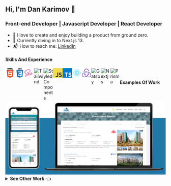 ## Hi, I'm Dan Karimov 👋
### Front-end Developer | Javascript Developer | React Developer

- 🧡 I love to create and enjoy building a product from ground zero.
- 🔭 Currently diving in to Next.js 13.
- 📬 How to reach me: [LinkedIn](https://linkedin.com/)

#### Skills And Experience
<img align="left" alt="HTML" width="30px" src="https://raw.githubusercontent.com/github/explore/80688e429a7d4ef2fca1e82350fe8e3517d3494d/topics/html/html.png" />
<img align="left" alt="CSS3" width="30px" src="https://raw.githubusercontent.com/github/explore/80688e429a7d4ef2fca1e82350fe8e3517d3494d/topics/css/css.png"/>
<img align="left" alt="SASS" width="30px" src="https://raw.githubusercontent.com/github/explore/80688e429a7d4ef2fca1e82350fe8e3517d3494d/topics/sass/sass.png" />
<img align="left" alt="Tailwind" width="30px" src="https://avatars.githubusercontent.com/u/67109815?s=200&v=4" />
<img align="left" alt="Styled Components" width="30px" src="https://raw.githubusercontent.com/styled-components/brand/master/styled-components.png" />
<img align="left" alt="JavaScript" width="30px" src="https://raw.githubusercontent.com/github/explore/80688e429a7d4ef2fca1e82350fe8e3517d3494d/topics/javascript/javascript.png" />
<img align="left" alt="Typescript" width="30px" src="https://raw.githubusercontent.com/github/explore/80688e429a7d4ef2fca1e82350fe8e3517d3494d/topics/typescript/typescript.png" />
<img align="left" alt="React" width="30px" src="https://raw.githubusercontent.com/github/explore/80688e429a7d4ef2fca1e82350fe8e3517d3494d/topics/react/react.png" />
<img align="left" alt="Redux" width="30px" src="https://raw.githubusercontent.com/github/explore/80688e429a7d4ef2fca1e82350fe8e3517d3494d/topics/redux/redux.png" />
<img align="left" alt="Gatsby" width="30px" src="https://camo.githubusercontent.com/b0972dd62bbf6ee0e28ed0ebceb48427a481568caeeb639066b23c754f0c60e5/68747470733a2f2f7777772e6761747362796a732e636f6d2f4761747362792d4d6f6e6f6772616d2e737667"/>
<img align="left" alt="Nextjs" width="30px" src="https://camo.githubusercontent.com/f21f1fa29dfe5e1d0772b0efe2f43eca2f6dc14f2fede8d9cbef4a3a8210c91d/68747470733a2f2f6173736574732e76657263656c2e636f6d2f696d6167652f75706c6f61642f76313636323133303535392f6e6578746a732f49636f6e5f6c696768745f6261636b67726f756e642e706e67"/>
<img align="left" alt="Prisma" width="30px" src="https://avatars.githubusercontent.com/u/17219288?s=48&v=4"/>
<br/>

#### Examples Of Work
<img alt="work example" width="600px" src="https://github.com/dankarimov/dankarimov/blob/main/1.jpg" />

<details>
  <summary><strong>See Other Work</strong> 👈</summary>
  <img src="https://github.com/dankarimov/dankarimov/blob/main/1.1.jpg">
  <hr/>
  <img src="https://github.com/dankarimov/dankarimov/blob/main/2.jpg">
  <hr/>
  <img src="https://github.com/dankarimov/dankarimov/blob/main/3.jpg">
  <hr/>
  <img src="https://github.com/dankarimov/dankarimov/blob/main/4.jpg">
  <hr/>
  <img src="https://github.com/dankarimov/dankarimov/blob/main/5.jpg">
  <hr/>
  <img src="https://github.com/dankarimov/dankarimov/blob/main/6.jpg">
  <hr/>
  <img src="https://github.com/dankarimov/dankarimov/blob/main/8.jpg">
  <hr/>
  <img src="https://github.com/dankarimov/dankarimov/blob/main/9.jpg">
  <hr/>
  <img src="https://github.com/dankarimov/dankarimov/blob/main/10.jpg">
</details>
